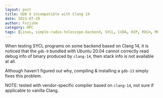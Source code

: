 ```yaml
---
layout: post
title: GDB 9 incompatible with Clang 14
date: 2023-07-29
author: Fxzjshm
category: HPC
tags: [Linux, simple-radio-telescope-backend, SYCL, CUDA, HIP, ROCm, MUSA]
---
```


When testing SYCL programs on some backend based on Clang 14, it is noticed that the `gdb-9` bundled with Ubuntu 20.04 cannot correctly read debug info of binary produced by `clang-14`, then stack info is not available at all.

Although haven't figured out why, compiling & installing a `gdb-13` simply fixes this problem.

NOTE: tested with vendor-specific compiler based on `clang-14`, not sure if applicable to vanilla Clang.

<!-- more -->
